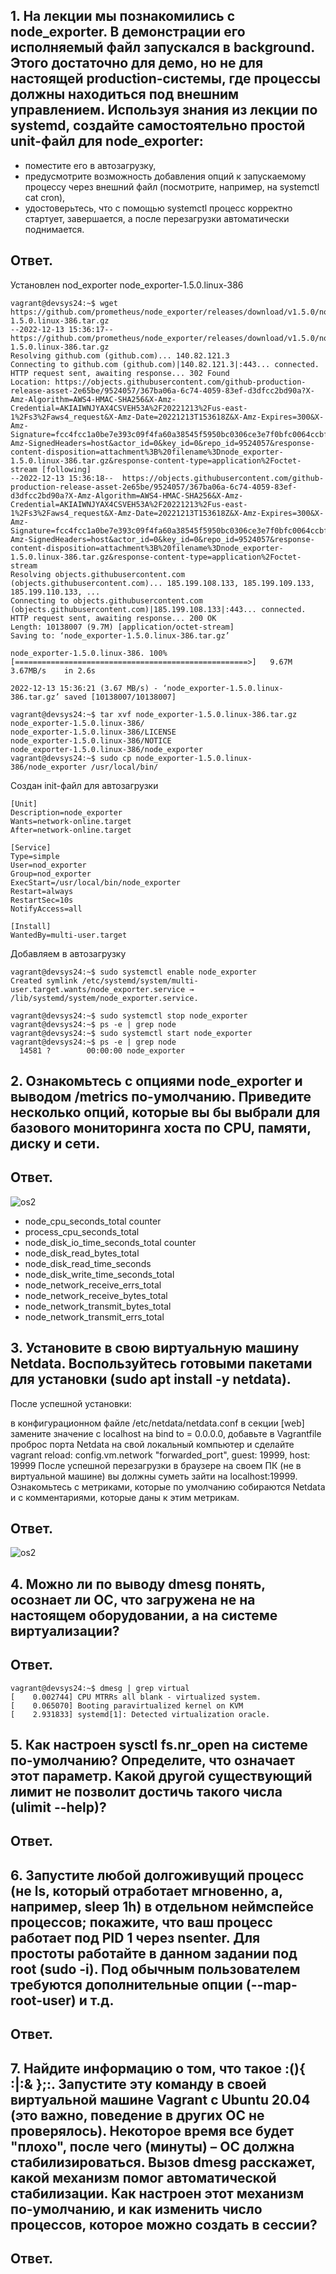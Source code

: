 ## 1. На лекции мы познакомились с node_exporter. В демонстрации его исполняемый файл запускался в background. Этого достаточно для демо, но не для настоящей production-системы, где процессы должны находиться под внешним управлением. Используя знания из лекции по systemd, создайте самостоятельно простой unit-файл для node_exporter:
    
   - поместите его в автозагрузку,
   - предусмотрите возможность добавления опций к запускаемому процессу через внешний файл (посмотрите, например, на systemctl cat cron),
   - удостоверьтесь, что с помощью systemctl процесс корректно стартует, завершается, а после перезагрузки автоматически поднимается.

## Ответ.
Установлен nod_exporter node_exporter-1.5.0.linux-386

    vagrant@devsys24:~$ wget https://github.com/prometheus/node_exporter/releases/download/v1.5.0/node_exporter-1.5.0.linux-386.tar.gz
    --2022-12-13 15:36:17--  https://github.com/prometheus/node_exporter/releases/download/v1.5.0/node_exporter-1.5.0.linux-386.tar.gz
    Resolving github.com (github.com)... 140.82.121.3
    Connecting to github.com (github.com)|140.82.121.3|:443... connected.
    HTTP request sent, awaiting response... 302 Found
    Location: https://objects.githubusercontent.com/github-production-release-asset-2e65be/9524057/367ba06a-6c74-4059-83ef-d3dfcc2bd90a?X-Amz-Algorithm=AWS4-HMAC-SHA256&X-Amz-Credential=AKIAIWNJYAX4CSVEH53A%2F20221213%2Fus-east-1%2Fs3%2Faws4_request&X-Amz-Date=20221213T153618Z&X-Amz-Expires=300&X-Amz-Signature=fcc4fcc1a0be7e393c09f4fa60a38545f5950bc0306ce3e7f0bfc0064ccbf4e5&X-Amz-SignedHeaders=host&actor_id=0&key_id=0&repo_id=9524057&response-content-disposition=attachment%3B%20filename%3Dnode_exporter-1.5.0.linux-386.tar.gz&response-content-type=application%2Foctet-stream [following]
    --2022-12-13 15:36:18--  https://objects.githubusercontent.com/github-production-release-asset-2e65be/9524057/367ba06a-6c74-4059-83ef-d3dfcc2bd90a?X-Amz-Algorithm=AWS4-HMAC-SHA256&X-Amz-Credential=AKIAIWNJYAX4CSVEH53A%2F20221213%2Fus-east-1%2Fs3%2Faws4_request&X-Amz-Date=20221213T153618Z&X-Amz-Expires=300&X-Amz-Signature=fcc4fcc1a0be7e393c09f4fa60a38545f5950bc0306ce3e7f0bfc0064ccbf4e5&X-Amz-SignedHeaders=host&actor_id=0&key_id=0&repo_id=9524057&response-content-disposition=attachment%3B%20filename%3Dnode_exporter-1.5.0.linux-386.tar.gz&response-content-type=application%2Foctet-stream
    Resolving objects.githubusercontent.com (objects.githubusercontent.com)... 185.199.108.133, 185.199.109.133, 185.199.110.133, ...
    Connecting to objects.githubusercontent.com (objects.githubusercontent.com)|185.199.108.133|:443... connected.
    HTTP request sent, awaiting response... 200 OK
    Length: 10138007 (9.7M) [application/octet-stream]
    Saving to: ‘node_exporter-1.5.0.linux-386.tar.gz’
    
    node_exporter-1.5.0.linux-386. 100%[====================================================>]   9.67M  3.67MB/s    in 2.6s    
    
    2022-12-13 15:36:21 (3.67 MB/s) - ‘node_exporter-1.5.0.linux-386.tar.gz’ saved [10138007/10138007]
    
    vagrant@devsys24:~$ tar xvf node_exporter-1.5.0.linux-386.tar.gz 
    node_exporter-1.5.0.linux-386/
    node_exporter-1.5.0.linux-386/LICENSE
    node_exporter-1.5.0.linux-386/NOTICE
    node_exporter-1.5.0.linux-386/node_exporter
    vagrant@devsys24:~$ sudo cp node_exporter-1.5.0.linux-386/node_exporter /usr/local/bin/
 Создан init-файл для автозагрузки

    [Unit]
    Description=node_exporter
    Wants=network-online.target
    After=network-online.target 
    
    [Service]
    Type=simple
    User=nod_exporter
    Group=nod_exporter
    ExecStart=/usr/local/bin/node_exporter 
    Restart=always
    RestartSec=10s
    NotifyAccess=all 
    
    [Install]
    WantedBy=multi-user.target
Добавляем в автозагрузку
    
    vagrant@devsys24:~$ sudo systemctl enable node_exporter
    Created symlink /etc/systemd/system/multi-user.target.wants/node_exporter.service → /lib/systemd/system/node_exporter.service.

    vagrant@devsys24:~$ sudo systemctl stop node_exporter
    vagrant@devsys24:~$ ps -e | grep node
    vagrant@devsys24:~$ sudo systemctl start node_exporter
    vagrant@devsys24:~$ ps -e | grep node
      14581 ?        00:00:00 node_exporter



## 2. Ознакомьтесь с опциями node_exporter и выводом /metrics по-умолчанию. Приведите несколько опций, которые вы бы выбрали для базового мониторинга хоста по CPU, памяти, диску и сети.
## Ответ.
![os2](https://github.com/nak2nak/devops-netology/blob/main/img/3-4-002.png)
 - node_cpu_seconds_total counter
 - process_cpu_seconds_total
 - node_disk_io_time_seconds_total counter
 - node_disk_read_bytes_total
 - node_disk_read_time_seconds
 - node_disk_write_time_seconds_total
 - node_network_receive_errs_total
 - node_network_receive_bytes_total
 - node_network_transmit_bytes_total
 - node_network_transmit_errs_total

## 3. Установите в свою виртуальную машину Netdata. Воспользуйтесь готовыми пакетами для установки (sudo apt install -y netdata).

После успешной установки:

в конфигурационном файле /etc/netdata/netdata.conf в секции [web] замените значение с localhost на bind to = 0.0.0.0,
добавьте в Vagrantfile проброс порта Netdata на свой локальный компьютер и сделайте vagrant reload:
config.vm.network "forwarded_port", guest: 19999, host: 19999
После успешной перезагрузки в браузере на своем ПК (не в виртуальной машине) вы должны суметь зайти на localhost:19999. Ознакомьтесь с метриками, которые по умолчанию собираются Netdata и с комментариями, которые даны к этим метрикам.
## Ответ.

![os2](https://github.com/nak2nak/devops-netology/blob/main/img/3-4-001.png)
## 4. Можно ли по выводу dmesg понять, осознает ли ОС, что загружена не на настоящем оборудовании, а на системе виртуализации?
## Ответ.

    vagrant@devsys24:~$ dmesg | grep virtual
    [    0.002744] CPU MTRRs all blank - virtualized system.
    [    0.065070] Booting paravirtualized kernel on KVM
    [    2.931833] systemd[1]: Detected virtualization oracle.

## 5. Как настроен sysctl fs.nr_open на системе по-умолчанию? Определите, что означает этот параметр. Какой другой существующий лимит не позволит достичь такого числа (ulimit --help)?
## Ответ.

## 6. Запустите любой долгоживущий процесс (не ls, который отработает мгновенно, а, например, sleep 1h) в отдельном неймспейсе процессов; покажите, что ваш процесс работает под PID 1 через nsenter. Для простоты работайте в данном задании под root (sudo -i). Под обычным пользователем требуются дополнительные опции (--map-root-user) и т.д.
## Ответ.

## 7. Найдите информацию о том, что такое :(){ :|:& };:. Запустите эту команду в своей виртуальной машине Vagrant с Ubuntu 20.04 (это важно, поведение в других ОС не проверялось). Некоторое время все будет "плохо", после чего (минуты) – ОС должна стабилизироваться. Вызов dmesg расскажет, какой механизм помог автоматической стабилизации. Как настроен этот механизм по-умолчанию, и как изменить число процессов, которое можно создать в сессии?
## Ответ.
